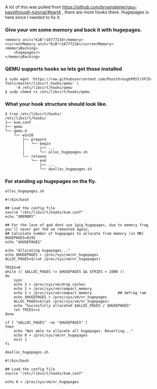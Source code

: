 A lot of this was pulled from https://github.com/bryansteiner/gpu-passthrough-tutorial/#part4 , there are more hooks there. Hugepages is here since I needed to fix it.

### Give your vm some memory and back it with hugepages.
```
<memory unit="KiB">16777216</memory>
<currentMemory unit="KiB">16777216</currentMemory>
<memoryBacking>
    <hugepages/>
</memoryBacking>

```
### QEMU supports hooks so lets get those installed
```
$ sudo wget 'https://raw.githubusercontent.com/PassthroughPOST/VFIO-Tools/master/libvirt_hooks/qemu' \
     -O /etc/libvirt/hooks/qemu
$ sudo chmod +x /etc/libvirt/hooks/qemu
```
### What your hook structure should look like.
```
$ tree /etc/libvirt/hooks/
/etc/libvirt/hooks/
├── kvm.conf
├── qemu
└── qemu.d
    └── win10
        ├── prepare
        │   └── begin
        │       ├── ...
        │       └── alloc_hugepages.sh
        └── release
            └── end
                ├── ...
                └── dealloc_hugepages.sh
```
 ### For standing up hugepages on the fly.
`alloc_hugepages.sh`
```
#!/bin/bash

## Load the config file
source "/etc/libvirt/hooks/kvm.conf"
echo "$MEMORY"

## For the love of god dont use 1gig hugepages, due to memory frag you'll never get the vm rebooted again.
## Calculate number of hugepages to allocate from memory (in MB)
HUGEPAGES=8192
echo "$HUGEPAGES"

echo "Allocating hugepages..."
echo $HUGEPAGES > /proc/sys/vm/nr_hugepages
ALLOC_PAGES=$(cat /proc/sys/vm/nr_hugepages)

TRIES=0
while (( $ALLOC_PAGES != $HUGEPAGES && $TRIES < 1000 ))
do
    sync
    echo 3 > /proc/sys/vm/drop_caches
    echo 1 > /proc/sys/vm/compact_memory
    echo 1 > /proc/sys/vm/compact_memory            ## defrag ram
    echo $HUGEPAGES > /proc/sys/vm/nr_hugepages
    ALLOC_PAGES=$(cat /proc/sys/vm/nr_hugepages)
    echo "Succesfully allocated $ALLOC_PAGES / $HUGEPAGES"
    let TRIES+=1
done

if [ "$ALLOC_PAGES" -ne "$HUGEPAGES" ]
then
    echo "Not able to allocate all hugepages. Reverting..."
    echo 0 > /proc/sys/vm/nr_hugepages
    exit 1
fi                                                                                                                                            
```
`dealloc_hugepages.sh`
```
#!/bin/bash

## Load the config file
source "/etc/libvirt/hooks/kvm.conf"

echo 0 > /proc/sys/vm/nr_hugepages
```


